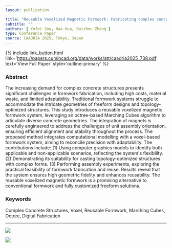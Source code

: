 ```yaml
---
layout: publication

title: "Reusable Voxelized Magnetic Formwork: Fabricating complex concrete structures using materialized marching cubes"
subtitle: ""
authors: [ Yufei Zou, Hao Hua, Baizhou Zhang ]
type: Conference Paper
source: CAADRIA 2025, Tokyo, Japan
---
```


{% include link_button.html link='https://papers.cumincad.org/data/works/att/caadria2025_738.pdf' text='View Full Paper'
style='outline-primary' %}

### Abstract

The increasing demand for complex concrete structures presents significant challenges in formwork fabrication, including
high costs, material waste, and limited adaptability. Traditional formwork systems struggle to accommodate the intricate
geometries of freeform designs and topology-optimized structures. This study introduces a reusable voxelized magnetic
formwork system, leveraging an octree-based Marching Cubes algorithm to articulate diverse concrete geometries. The
integration of magnets is carefully engineered to address the challenges of unit assembly orientation, ensuring
efficient alignment and stability throughout the process. The proposed method integrates computational modelling with a
voxel-based formwork system, aiming to reconcile precision with adaptability. The contributions include: (1) Using
computer graphics models to identify both applicable and non-applicable scenarios, reflecting the system's
flexibility. (2) Demonstrating its suitability for casting topology-optimized structures with complex forms. (3)
Performing assembly experiments, exploring the practical feasibility of formwork fabrication and reuse. Results reveal
that the system ensures high geometric fidelity and enhances reusability. The reusable voxelized magnetic formwork is a
promising alternative to conventional formwork and fully customized freeform solutions.

### Keywords

Complex Concrete Structures, Voxel, Reusable Formwork, Marching Cubes, Octree, Digital Fabrication

---

![](https://zbz-personal-1325539134.cos.ap-shanghai.myqcloud.com/image/fig%201.jpg)

![](https://zbz-personal-1325539134.cos.ap-shanghai.myqcloud.com/image/fig%205.jpg)
